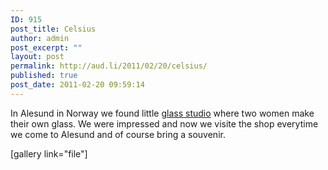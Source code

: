 ```yaml
---
ID: 915
post_title: Celsius
author: admin
post_excerpt: ""
layout: post
permalink: http://aud.li/2011/02/20/celsius/
published: true
post_date: 2011-02-20 09:59:14
---
```

In Alesund in Norway we found little <a href="http://www.celsius-glass.com/html/main.html">glass studio</a> where two women make their own glass. We were impressed and now we visite the shop everytime we come to Alesund and of course bring a souvenir.

[gallery link="file"]